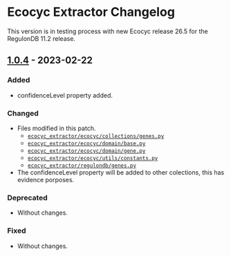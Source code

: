 # Ecocyc Extractor Changelog

This version is in testing process with new Ecocyc release 26.5 for the RegulonDB 11.2 release.

## [1.0.4](https://github.com/regulondbunam/ecocyc-extractor/releases/tag/1.0.4) - 2023-02-22

### Added

- confidenceLevel property added.
  
### Changed

- Files modified in this patch.
  - [`ecocyc_extractor/ecocyc/collections/genes.py`](ecocyc_extractor/ecocyc/collections/genes.py)
  - [`ecocyc_extractor/ecocyc/domain/base.py`](ecocyc_extractor/ecocyc/domain/base.py)
  - [`ecocyc_extractor/ecocyc/domain/gene.py`](ecocyc_extractor/ecocyc/domain/gene.py)
  - [`ecocyc_extractor/ecocyc/utils/constants.py`](ecocyc_extractor/ecocyc/utils/constants.py)
  - [`ecocyc_extractor/regulondb/genes.py`](ecocyc_extractor/regulondb/genes.py)
- The confidenceLevel property will be added to other colections, this has evidence porposes.

### Deprecated

- Without changes.

### Fixed

- Without changes.
